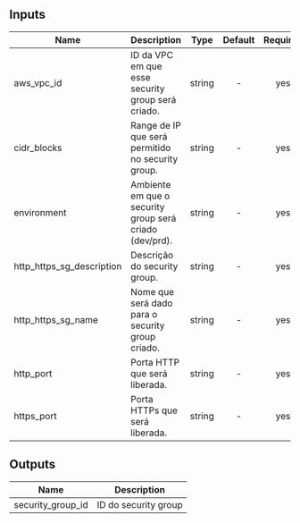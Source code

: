 
## Inputs

| Name | Description | Type | Default | Required |
|------|-------------|:----:|:-----:|:-----:|
| aws_vpc_id | ID da VPC em que esse security group será criado. | string | - | yes |
| cidr_blocks | Range de IP que será permitido no security group. | string | - | yes |
| environment | Ambiente em que o security group será criado (dev/prd). | string | - | yes |
| http_https_sg_description | Descrição do security group. | string | - | yes |
| http_https_sg_name | Nome que será dado para o security group criado. | string | - | yes |
| http_port | Porta HTTP que será liberada. | string | - | yes |
| https_port | Porta HTTPs que será liberada. | string | - | yes |

## Outputs

| Name | Description |
|------|-------------|
| security_group_id | ID do security group |


